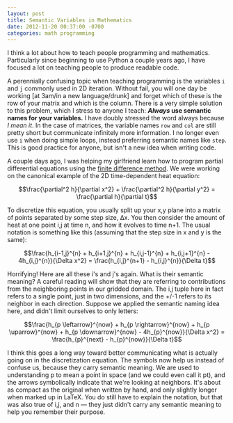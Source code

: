 ```yaml
---
layout: post
title: Semantic Variables in Mathematics
date: 2012-11-20 00:37:00 -0700
categories: math programming
---
```


I think a lot about how to teach people programming and mathematics. Particularly since beginning to use Python a couple years ago, I have focused a lot on teaching people to produce readable code.

A perennially confusing topic when teaching programming is the variables `i` and `j` commonly used in 2D iteration. Without fail, you will one day be working [at 3am/in a new language/drunk] and forget which of these is the row of your matrix and which is the column. There is a very simple solution to this problem, which I stress to anyone I teach: **_Always_ use semantic names for your variables.** I have doubly stressed the word always because _I mean it_. In the case of matrices, the variable names `row` and `col` are still pretty short but communicate infinitely more information. I no longer even use `i` when doing simple loops, instead preferring semantic names like `step`. This is good practice for anyone, but isn't a new idea when writing code.

A couple days ago, I was helping my girlfriend learn how to program partial differential equations using the [finite difference method](http://en.wikipedia.org/wiki/Finite_difference_method). We were working on the canonical example of the 2D time-dependent heat equation:

$$\frac{\partial^2 h}{\partial x^2} + \frac{\partial^2 h}{\partial y^2} = \frac{\partial h}{\partial t}$$

To discretize this equation, you usually split up your x,y plane into a matrix of points separated by some step size, Δx. You then consider the amount of heat at one point i,j at time n, and how it evolves to time n+1. The usual notation is something like this (assuming that the step size in x and y is the same):

$$\frac{h_{i-1,j}^{n} + h_{i+1,j}^{n} + h_{i,j-1}^{n} + h_{i,j+1}^{n} - 4h_{i,j}^{n}}{\Delta x^2} = \frac{h_{i,j}^{n+1} - h_{i,j}^{n}}{\Delta t}$$

Horrifying! Here are all these i's and j's again. What is their semantic meaning? A careful reading will show that they are referring to contributions from the neighboring points in our gridded domain. The i,j tuple here in fact refers to a single point, just in two dimensions, and the +/-1 refers to its neighbor in each direction. Suppose we applied the semantic naming idea here, and didn't limit ourselves to only letters:

$$\frac{h_{p \leftarrow}^{now} + h_{p \rightarrow}^{now} + h_{p \uparrow}^{now} + h_{p \downarrow}^{now} - 4h_{p}^{now}}{\Delta x^2} = \frac{h_{p}^{next} - h_{p}^{now}}{\Delta t}$$

I think this goes a long way toward better communicating what is actually going on in the discretization equation. The symbols now help us instead of confuse us, because they carry semantic meaning. We are used to understanding p to mean a point in space (and we could even call it pt), and the arrows symbolically indicate that we're looking at neighbors. It's about as compact as the original when written by hand, and only slightly longer when marked up in LaTeX. You do still have to explain the notation, but that was also true of i,j, and n — they just didn't carry any semantic meaning to help you remember their purpose.